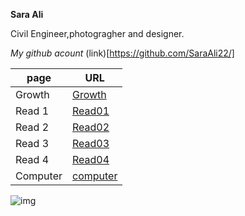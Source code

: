 **Sara Ali**

Civil Engineer,photogragher and designer.

*My github acount*
 (link)[https://github.com/SaraAli22/]

|page| URL|
|---| ---|
|Growth| [Growth](Growth.md)|
|Read 1| [Read01](Read01.md)|
|Read 2| [Read02](Read02.md)|
|Read 3| [Read03](Read03.md)|
|Read 4| [Read04](Read04.md)|
|Computer| [computer](Computer.md)|



![img](https://i.pinimg.com/564x/d4/fa/6f/d4fa6f725f3896e91fac949c660eba65.jpg)
